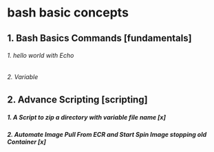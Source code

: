 # bash basic concepts

## 1. Bash Basics Commands [fundamentals]
 ###### 1. hello world with Echo
 ###### 2. Variable


## 2. Advance Scripting [scripting]
    
   ##### 1. A Script to zip a directory with variable file name [x]
   ##### 2. Automate Image Pull From ECR and Start Spin Image stopping old Container [x]